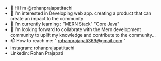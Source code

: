 - 👋 Hi I’m @rohanprajapatitachi
- 👀 I’m interested in Developing web app. creating a product that can  create an impact to the community
- 🌱 I’m currently learning : "MERN Stack"  "Core Java"
- 💞️ I’m looking forward to collabrate with the Mern development community to uplift my knowledge and contribute to the community...
- 📫 How to reach me:  " rohanprajapati369@gmail.com "
- instagram: rohanprajapatitachi 
- Linkedin: Rohan Prajapati

<!---
rohanprajapatitachi/rohanprajapatitachi is a ✨ special ✨ repository because its `README.md` (this file) appears on your GitHub profile.
You can click the Preview link to take a look at your changes.
--->
